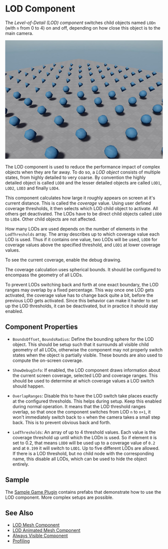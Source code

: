 # LOD Component

The *Level-of-Detail (LOD) component* switches child objects named `LODn` (with `n` from 0 to 4) on and off, depending on how close this object is to the main camera.

![LOD](media/lod.jpg)

The LOD component is used to reduce the performance impact of complex objects when they are far away.
To do so, a *LOD object* consists of multiple states, from highly detailed to very coarse.
By convention the highly detailed object is called `LOD0` and the lesser detailed objects are called `LOD1`, `LOD2`, `LOD3` and finally `LOD4`.

This component calculates how large it roughly appears on screen at it's current distance. This is called the *coverage* value.
Using user defined coverage thresholds, it then selects which LOD child object to activate. All others get deactivated.
The LODs have to be direct child objects called `LOD0` to `LOD4`. Other child objects are not affected.

How many LODs are used depends on the number of elements in the `LodThresholds` array.
The array describes up to which coverage value each LOD is used.
Thus if it contains one value, two LODs will be used, `LOD0` for coverage values above the specified threshold, and `LOD1` at lower coverage values.

To see the current coverage, enable the debug drawing.

The coverage calculation uses spherical bounds. It should be configured to encompass the geometry of all LODs.

To prevent LODs switching back and forth at one exact boundary, the LOD ranges may overlap by a fixed percentage.
This way once one LOD gets activated, the coverage value has to change back quite a bit, before the previous LOD gets activated.
Since this behavior can make it harder to set up the LOD thresholds, it can be deactivated, but in practice it should stay enabled.

## Component Properties

* `BoundsOffset`, `BoundsRadius`: Define the bounding sphere for the LOD object. This should be setup such that it surrounds all visible child geometry of all LODs, otherwise the component may not properly switch states when the object is partially visible. These bounds are also used to compute the on-screen coverage.

* `ShowDebugInfo`: If enabled, the LOD component draws information about the current screen coverage, selected LOD and coverage ranges. This should be used to determine at which coverage values a LOD switch should happen.

* `OverlapRanges`: Disable this to have the LOD switch take places exactly at the configured thresholds. This helps during setup. Keep this enabled during normal operation. It means that the LOD threshold ranges overlap, so that once the component switches from LOD `n` to `n+1`, it won't immediately switch back to `n` when the camera takes a small step back. This is to prevent obvious back and forth.

* `LodThresholds`: An array of up to 4 threshold values. Each value is the coverage threshold up until which the LODn is used. So if element `0` is set to 0.2, that means `LOD0` will be used up to a coverage value of `0.2` and at `0.199` it will switch to `LOD1`. Up to five different LODs are allowed. If there is a LOD threshold, but no child node with the corresponding name, this disable all LODs, which can be used to hide the object entirely.

## Sample

The [Sample Game Plugin](../../samples/sample-game-plugin.md) contains prefabs that demonstrate how to use the LOD component. More complex setups are possible.

## See Also

* [LOD Mesh Component](meshes/lod-mesh-component.md)
* [LOD Animated Mesh Component](../animation/skeletal-animation/lod-animated-mesh-component.md)
* [Always Visible Component](always-visible-component.md)
* [Profiling](../performance/profiling.md)
